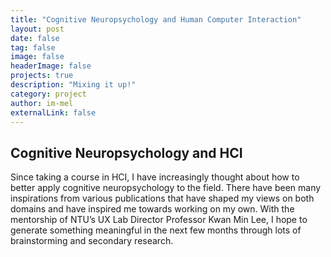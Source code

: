 ```yaml
---
title: "Cognitive Neuropsychology and Human Computer Interaction"
layout: post
date: false
tag: false
image: false
headerImage: false
projects: true
description: "Mixing it up!"
category: project
author: im-mel
externalLink: false
---
```


## Cognitive Neuropsychology and HCI

Since taking a course in HCI, I have increasingly thought about how to better apply cognitive neuropsychology to the field. There have been many inspirations from various publications that have shaped my views on both domains and have inspired me towards working on my own. With the mentorship of NTU’s UX Lab Director Professor Kwan Min Lee, I hope to generate something meaningful in the next few months through lots of brainstorming and secondary research.
